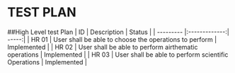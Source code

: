 # TEST PLAN
##High Level test Plan
| ID        | Description          | Status |
| --------- |:-------------:| -----:|
| HR 01     | User shall be able to choose the operations to perform | Implemented |
| HR 02     | User shall be able to perform airthematic operations      | Implemented |
| HR 03     | User shall be able to perform scientific Operations     | Implemented |
